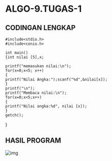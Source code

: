 # ALGO-9.TUGAS-1


## CODINGAN LENGKAP
    #include<stdio.h>
    #include<conio.h>

    int main()
    {int nilai [5],x;

    printf("memasukan nilai:\n");
    for(x=0;x<5; x++)
    {
    printf("Nilai Angka:");scanf("%d",&nilai[x]);
    }
    printf("\n");
    printf("Membaca nilai:\n");
    for(x=0;x<5;x++)
    {
    printf("Nilai angka:%d", nilai [x]);
    }
    getch();
  }

## HASIL PROGRAM
![img](https://github.com/dindapuspitadewi/ALGO-9.TUGAS-1/blob/master/tugas%201.png?raw=true)
